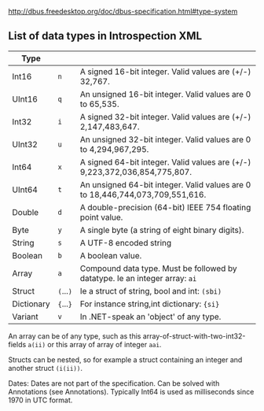 http://dbus.freedesktop.org/doc/dbus-specification.html#type-system

## List of data types in Introspection XML
| Type  	|  	|                          	|
|--------	|-----	|---------------------------------------------------------------------------------------|
| Int16  	| `n` 	| A signed 16-bit integer. Valid values are (+/-) 32,767.                         	|
| UInt16 	| `q` 	| An unsigned 16-bit integer. Valid values are 0 to 65,535.                       	|
| Int32  	| `i` 	| A signed 32-bit integer. Valid values are (+/-) 2,147,483,647.             	|
| UInt32 	| `u` 	| An unsigned 32-bit integer. Valid values are 0 to 4,294,967,295.                	|
| Int64  	| `x` 	| A signed 64-bit integer. Valid values are (+/-) 9,223,372,036,854,775,807. 	|
| UInt64	| `t`	|An unsigned 64-bit integer. Valid values are 0 to 18,446,744,073,709,551,616. 	|
| Double        | `d` | A double-precision (64-bit) IEEE 754 floating point value. |
| Byte          | `y` | A single byte (a string of eight binary digits). |
| String        | `s` | A UTF-8 encoded string |
| Boolean       | `b` | A boolean value. |
| Array         | `a` |  Compound data type. Must be followed by datatype. Ie an integer array: `ai` |
| Struct        | `(`...`)` | Ie a struct of string, bool and int: `(sbi)` |
| Dictionary    | `{`...`}` |  For instance string,int dictionary: `{si}` |
| Variant       | `v` |  In .NET-speak an 'object' of any type. |

An array can be of any type, such as this array-of-struct-with-two-int32-fields `a(ii)` or
this array of array of integer `aai`.
        
Structs can be nested, so for example a struct containing an integer and another struct `(i(ii))`.

Dates: Dates are not part of the specification. Can be solved with Annotations (see Annotations). 
Typically Int64 is used as milliseconds since 1970 in UTC format.


